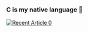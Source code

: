 ### C is my native language 👋

<!--
**MathiasSchneider86/MathiasSchneider86** is a ✨ _special_ ✨ repository because its `README.md` (this file) appears on your GitHub profile.

Here are some ideas to get you started:

- 🔭 I’m currently working on Project GameFiNatics (private) and big industrial machines (professional)
- 🌱 I’m currently learning Solidity
- 👯 I’m looking to collaborate on ... we will see
- 🤔 I’m looking for help with ... Project GameFiNatics
- 💬 Ask me about ... 
- 📫 How to reach me: ...
- 😄 Pronouns: ...
- ⚡ Fun fact: ...
-->

<a target="_blank" href="https://github-readme-medium-recent-article.vercel.app/medium/@cap1osmokaess/0"><img src="https://github-readme-medium-recent-article.vercel.app/medium/@cap1osmokaess/0" alt="Recent Article 0"> 

